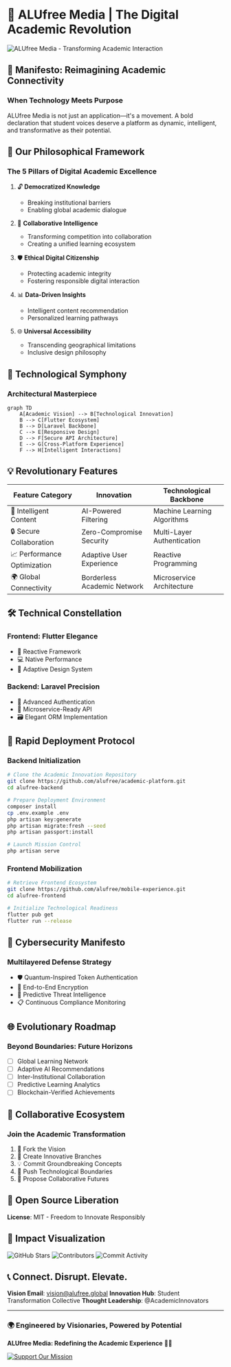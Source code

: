 # 🌟 ALUfree Media | The Digital Academic Revolution

![ALUfree Media - Transforming Academic Interaction](https://placeholder.com/1500x600)

## 🚀 Manifesto: Reimagining Academic Connectivity

### When Technology Meets Purpose

ALUfree Media is not just an application—it's a movement. A bold declaration that student voices deserve a platform as dynamic, intelligent, and transformative as their potential.

## 🌈 Our Philosophical Framework

### The 5 Pillars of Digital Academic Excellence

1. 🔓 **Democratized Knowledge**
   - Breaking institutional barriers
   - Enabling global academic dialogue

2. 🤝 **Collaborative Intelligence**
   - Transforming competition into collaboration
   - Creating a unified learning ecosystem

3. 🛡️ **Ethical Digital Citizenship**
   - Protecting academic integrity
   - Fostering responsible digital interaction

4. 📊 **Data-Driven Insights**
   - Intelligent content recommendation
   - Personalized learning pathways

5. 🌐 **Universal Accessibility**
   - Transcending geographical limitations
   - Inclusive design philosophy

## 🔬 Technological Symphony

### Architectural Masterpiece

```mermaid
graph TD
    A[Academic Vision] --> B[Technological Innovation]
    B --> C[Flutter Ecosystem]
    B --> D[Laravel Backbone]
    C --> E[Responsive Design]
    D --> F[Secure API Architecture]
    E --> G[Cross-Platform Experience]
    F --> H[Intelligent Interactions]
```

## 💡 Revolutionary Features

| Feature Category | Innovation | Technological Backbone |
|-----------------|------------|------------------------|
| 🧠 Intelligent Content | AI-Powered Filtering | Machine Learning Algorithms |
| 🔒 Secure Collaboration | Zero-Compromise Security | Multi-Layer Authentication |
| 📈 Performance Optimization | Adaptive User Experience | Reactive Programming |
| 🌍 Global Connectivity | Borderless Academic Network | Microservice Architecture |

## 🛠 Technical Constellation

### Frontend: Flutter Elegance
- 🚀 Reactive Framework
- 💻 Native Performance
- 🎨 Adaptive Design System

### Backend: Laravel Precision
- 🔐 Advanced Authentication
- 📡 Microservice-Ready API
- 🗃️ Elegant ORM Implementation

## 🚀 Rapid Deployment Protocol

### Backend Initialization
```bash
# Clone the Academic Innovation Repository
git clone https://github.com/alufree/academic-platform.git
cd alufree-backend

# Prepare Deployment Environment
composer install
cp .env.example .env
php artisan key:generate
php artisan migrate:fresh --seed
php artisan passport:install

# Launch Mission Control
php artisan serve
```

### Frontend Mobilization
```bash
# Retrieve Frontend Ecosystem
git clone https://github.com/alufree/mobile-experience.git
cd alufree-frontend

# Initialize Technological Readiness
flutter pub get
flutter run --release
```

## 🔐 Cybersecurity Manifesto

### Multilayered Defense Strategy
- 🛡️ Quantum-Inspired Token Authentication
- 🔬 End-to-End Encryption
- 🤖 Predictive Threat Intelligence
- 📋 Continuous Compliance Monitoring

## 🌐 Evolutionary Roadmap

### Beyond Boundaries: Future Horizons
- [ ] Global Learning Network
- [ ] Adaptive AI Recommendations
- [ ] Inter-Institutional Collaboration
- [ ] Predictive Learning Analytics
- [ ] Blockchain-Verified Achievements

## 🤝 Collaborative Ecosystem

### Join the Academic Transformation

1. 🍴 Fork the Vision
2. 🌿 Create Innovative Branches
3. 💡 Commit Groundbreaking Concepts
4. 🚀 Push Technological Boundaries
5. 🔀 Propose Collaborative Futures

## 📄 Open Source Liberation

**License**: MIT - Freedom to Innovate Responsibly

## 🌟 Impact Visualization

![GitHub Stars](https://img.shields.io/github/stars/alufree/platform)
![Contributors](https://img.shields.io/github/contributors/alufree/platform)
![Commit Activity](https://img.shields.io/github/commit-activity/m/alufree/platform)

## 📞 Connect. Disrupt. Elevate.

**Vision Email**: vision@alufree.global
**Innovation Hub**: Student Transformation Collective
**Thought Leadership**: @AcademicInnovators

---

### 🌍 Engineered by Visionaries, Powered by Potential

**ALUfree Media: Redefining the Academic Experience** 🚀🌐

[![Support Our Mission](https://img.shields.io/badge/Support-Our_Vision-blueviolet?style=for-the-badge)](https://github.com/sponsors/alufree)
